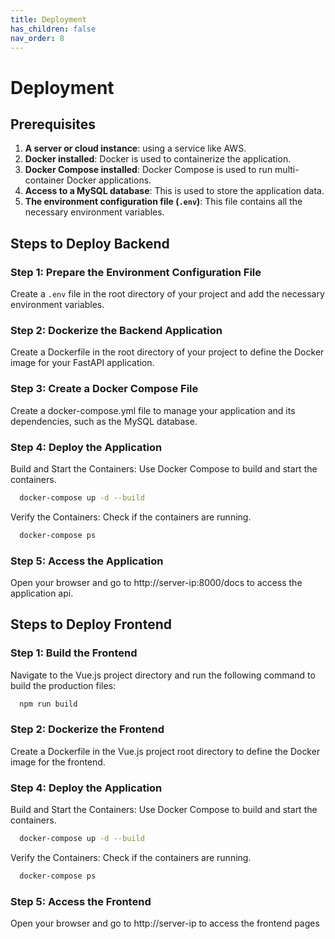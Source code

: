 ```yaml
---
title: Deployment
has_children: false
nav_order: 8
---
```


# Deployment

## Prerequisites

1. **A server or cloud instance**: using a service like AWS.
2. **Docker installed**: Docker is used to containerize the application.
3. **Docker Compose installed**: Docker Compose is used to run multi-container Docker applications.
4. **Access to a MySQL database**: This is used to store the application data.
5. **The environment configuration file (`.env`)**: This file contains all the necessary environment variables.

## Steps to Deploy Backend

### Step 1: Prepare the Environment Configuration File

Create a `.env` file in the root directory of your project and add the necessary environment variables.

### Step 2: Dockerize the Backend Application
Create a Dockerfile in the root directory of your project to define the Docker image for your FastAPI application.

### Step 3: Create a Docker Compose File
Create a docker-compose.yml file to manage your application and its dependencies, such as the MySQL database.

### Step 4: Deploy the Application
Build and Start the Containers: Use Docker Compose to build and start the containers.

```sh
  docker-compose up -d --build
```
Verify the Containers: Check if the containers are running.

```sh
  docker-compose ps
```
### Step 5: Access the Application
Open your browser and go to http://server-ip:8000/docs to access the application api.

## Steps to Deploy Frontend

### Step 1: Build the Frontend
Navigate to the Vue.js project directory and run the following command to build the production files:

```sh
  npm run build
```

### Step 2: Dockerize the Frontend
Create a Dockerfile in the Vue.js project root directory to define the Docker image for the frontend.

### Step 4: Deploy the Application
Build and Start the Containers: Use Docker Compose to build and start the containers.

```sh
  docker-compose up -d --build
```
Verify the Containers: Check if the containers are running.

```sh
  docker-compose ps
```

### Step 5: Access the Frontend
Open your browser and go to http://server-ip to access the frontend pages

